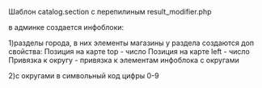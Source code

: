 Шаблон catalog.section с перепилиным result_modifier.php


в админке создается инфоблоки:

1)разделы города, в них элементы магазины
у раздела создаются доп свойства:
Позиция на карте top - число
Позиция на карте left - число
Привязка к округу - привязка к элементам инфоблока с округами

2)с округами в символьный код цифры 0-9

